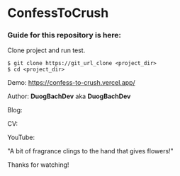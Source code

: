 ﻿# ConfessToCrush
 
### Guide for this repository is here:

Clone project and run test.

```
$ git clone https://git_url_clone <project_dir>
$ cd <project_dir> 
```

Demo: https://confess-to-crush.vercel.app/

Author: **DuogBachDev** aka **DuogBachDev**

Blog: 

CV: 

YouTube: 

"A bit of fragrance clings to the hand that gives flowers!"

Thanks for watching!
